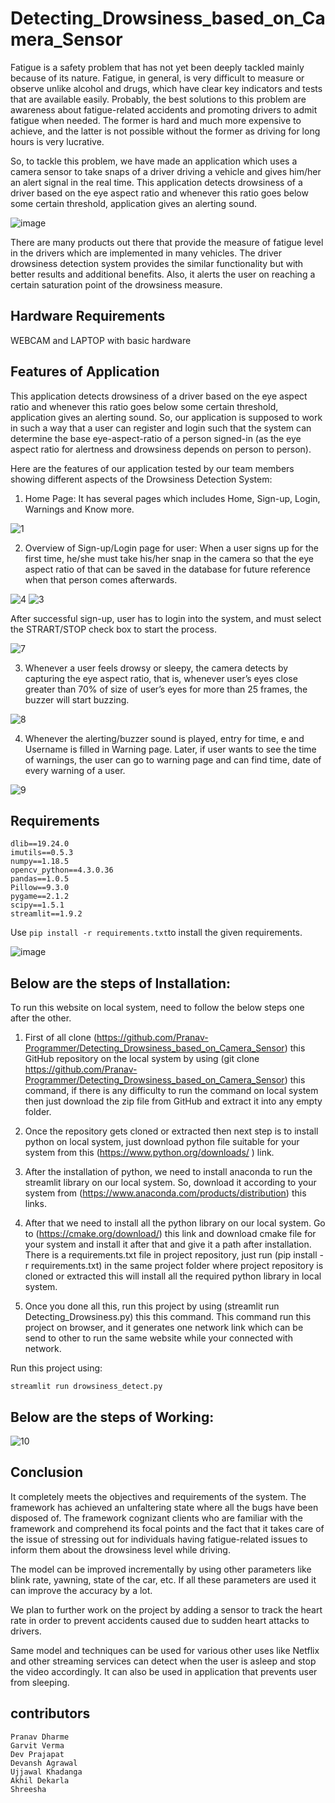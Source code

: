# Detecting_Drowsiness_based_on_Camera_Sensor

Fatigue is a safety problem that has not yet been deeply tackled mainly because of its nature. Fatigue, in general, is very difficult to measure or observe unlike alcohol and drugs, which have clear key indicators and tests that are available easily. Probably, the best solutions to this problem are awareness about fatigue-related accidents and promoting drivers to admit fatigue when needed. The former is hard and much more expensive to achieve, and the latter is not possible without the former as driving for long hours is very lucrative.

So, to tackle this problem, we have made an application which uses a camera sensor to take snaps of a driver driving a vehicle and gives him/her an alert signal in the real time. This application detects drowsiness of a driver based on the eye aspect ratio and whenever this ratio goes below some certain threshold, application gives an alerting sound.

![image](https://user-images.githubusercontent.com/79044490/202811431-77a6fa76-693d-4a55-aa3c-16ededd10d11.png)

There are many products out there that provide the measure of fatigue level in the drivers which are implemented in many vehicles. The driver drowsiness detection system provides the similar functionality but with better results and additional benefits. Also, it alerts the user on reaching a certain saturation point of the drowsiness measure.

## Hardware Requirements
WEBCAM and LAPTOP with basic hardware


## Features of Application

This application detects drowsiness of a driver based on the eye aspect ratio and whenever this ratio goes below some certain threshold, application gives an alerting sound. So, our application is supposed to work in such a way that a user can register and login such that the system can determine the base eye-aspect-ratio of a person signed-in (as the eye aspect ratio for alertness and drowsiness depends on person to person).

Here are the features of our application tested by our team members showing different aspects of the Drowsiness Detection System:

1.	Home Page: It has several pages which includes Home, Sign-up, Login, Warnings and Know more.

![1](https://user-images.githubusercontent.com/79044490/202721074-288ebc3c-f494-4fcf-96f9-4e794bd5183c.png)

2.	Overview of Sign-up/Login page for user: When a user signs up for the first time, he/she must take his/her snap in the camera so that the eye aspect ratio of that can be saved in the database for future reference when that person comes afterwards.

![4](https://user-images.githubusercontent.com/79044490/202721207-f6be1737-4ed7-4c77-957f-5adbaed6f601.png)
![3](https://user-images.githubusercontent.com/79044490/202721166-f35ad40f-dc3e-4b89-82b0-f82b1b54a4be.png)

After successful sign-up, user has to login into the system, and must select the STRART/STOP check box to start the process.

![7](https://user-images.githubusercontent.com/79044490/202721298-b68df2be-a20c-43b9-a004-813bb97aedb3.png)

3.	Whenever a user feels drowsy or sleepy, the camera detects by capturing the eye aspect ratio, that is, whenever user’s eyes close greater than 70% of size of user’s eyes for more than 25 frames, the buzzer will start buzzing.

![8](https://user-images.githubusercontent.com/79044490/202721321-93087610-f67b-47a7-a955-974742619132.png)

4.	Whenever the alerting/buzzer sound is played, entry for time, e and Username is filled in Warning page. Later, if user wants to see the time of warnings, the user can go to warning page and can find time, date of every warning of a user.

![9](https://user-images.githubusercontent.com/79044490/202721343-3d4971ea-d7c3-468c-bc72-005fbf9e0bff.png)

 
 ## Requirements

    dlib==19.24.0
    imutils==0.5.3
    numpy==1.18.5
    opencv_python==4.3.0.36
    pandas==1.0.5
    Pillow==9.3.0
    pygame==2.1.2
    scipy==1.5.1
    streamlit==1.9.2

Use `pip install -r requirements.txt`to install the given requirements.

![image](https://user-images.githubusercontent.com/79044490/202812172-41c62f89-ed68-42da-9300-1f1fdc609a23.png)


## Below are the steps of Installation:

To run this website on local system, need to follow the below steps one after the other.
1.	First of all clone (https://github.com/Pranav-Programmer/Detecting_Drowsiness_based_on_Camera_Sensor) this GitHub repository on the local system by using (git clone https://github.com/Pranav-Programmer/Detecting_Drowsiness_based_on_Camera_Sensor) this command, if there is any difficulty to run the command on local system then just download the zip file from GitHub and extract it into any empty folder.

2.	Once the repository gets cloned or extracted then next step is to install python on local system, just download python file suitable for your system from this (https://www.python.org/downloads/ ) link.

3.	After the installation of python, we need to install anaconda to run the streamlit library on our local system. So, download it according to your system from (https://www.anaconda.com/products/distribution) this links. 

4.	After that we need to install all the python library on our local system. Go to (https://cmake.org/download/) this link and download cmake file for your system and install it after that and give it a path after installation. There is a requirements.txt file in project repository, just run (pip install -r requirements.txt) in the same project folder where project repository is cloned or extracted this will install all the required python library in local system.

5.	Once you done all this, run this project by using (streamlit run Detecting_Drowsiness.py) this this command. This command run this project on browser, and it generates one network link which can be send to other to run the same website while your connected with network.

Run this project using:

    streamlit run drowsiness_detect.py
    
## Below are the steps of Working:

![10](https://user-images.githubusercontent.com/79044490/202721371-8e731d9f-3e41-42e5-961d-9ee3534e3605.png)

##    Conclusion

It completely meets the objectives and requirements of the system. The framework has achieved an unfaltering state where all the bugs have been disposed of. The framework cognizant clients who are familiar with the framework and comprehend its focal points and the fact that it takes care of the issue of stressing out for individuals having fatigue-related issues to inform them about the drowsiness level while driving.

The model can be improved incrementally by using other parameters like blink rate, yawning, state of the car, etc. If all these parameters are used it can improve the accuracy by a lot. 

We plan to further work on the project by adding a sensor to track the heart rate in order to prevent accidents caused due to sudden heart attacks to drivers. 

Same model and techniques can be used for various other uses like Netflix and other streaming services can detect when the user is asleep and stop the video accordingly. It can also be used in application that prevents user from sleeping.

 ## contributors

    Pranav Dharme
    Garvit Verma
    Dev Prajapat	
    Devansh Agrawal
    Ujjawal Khadanga
    Akhil Dekarla
    Shreesha
